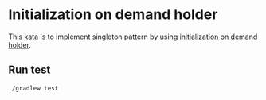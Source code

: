 # Initialization on demand holder

This kata is to implement singleton pattern by using [initialization on demand holder](https://en.wikipedia.org/wiki/Initialization-on-demand_holder_idiom).

## Run test
```
./gradlew test
```

